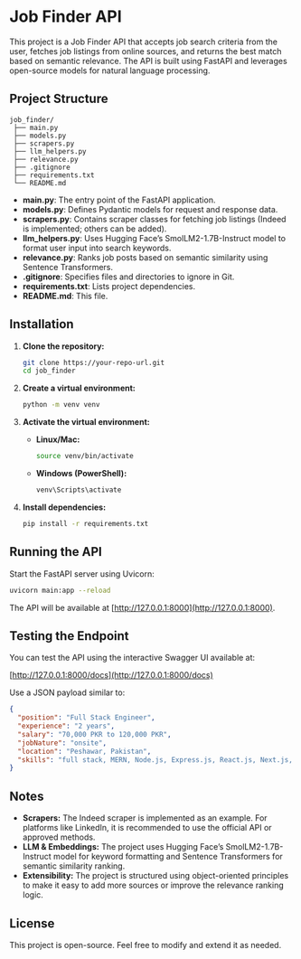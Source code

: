 # Job Finder API

This project is a Job Finder API that accepts job search criteria from the user, fetches job listings from online sources, and returns the best match based on semantic relevance. The API is built using FastAPI and leverages open-source models for natural language processing.

## Project Structure

```
job_finder/
 ├── main.py
 ├── models.py
 ├── scrapers.py
 ├── llm_helpers.py
 ├── relevance.py
 ├── .gitignore
 ├── requirements.txt
 └── README.md
```

- **main.py**: The entry point of the FastAPI application.
- **models.py**: Defines Pydantic models for request and response data.
- **scrapers.py**: Contains scraper classes for fetching job listings (Indeed is implemented; others can be added).
- **llm_helpers.py**: Uses Hugging Face’s SmolLM2-1.7B-Instruct model to format user input into search keywords.
- **relevance.py**: Ranks job posts based on semantic similarity using Sentence Transformers.
- **.gitignore**: Specifies files and directories to ignore in Git.
- **requirements.txt**: Lists project dependencies.
- **README.md**: This file.

## Installation

1. **Clone the repository:**

   ```bash
   git clone https://your-repo-url.git
   cd job_finder
   ```

2. **Create a virtual environment:**

   ```bash
   python -m venv venv
   ```

3. **Activate the virtual environment:**

   - **Linux/Mac:**
     ```bash
     source venv/bin/activate
     ```
   - **Windows (PowerShell):**
     ```powershell
     venv\Scripts\activate
     ```

4. **Install dependencies:**

   ```bash
   pip install -r requirements.txt
   ```

## Running the API

Start the FastAPI server using Uvicorn:

```bash
uvicorn main:app --reload
```

The API will be available at [http://127.0.0.1:8000](http://127.0.0.1:8000).

## Testing the Endpoint

You can test the API using the interactive Swagger UI available at:

[http://127.0.0.1:8000/docs](http://127.0.0.1:8000/docs)

Use a JSON payload similar to:

```json
{
  "position": "Full Stack Engineer",
  "experience": "2 years",
  "salary": "70,000 PKR to 120,000 PKR",
  "jobNature": "onsite",
  "location": "Peshawar, Pakistan",
  "skills": "full stack, MERN, Node.js, Express.js, React.js, Next.js, Firebase, TailwindCSS, CSS Frameworks, Tokens handling"
}
```

## Notes

- **Scrapers:** The Indeed scraper is implemented as an example. For platforms like LinkedIn, it is recommended to use the official API or approved methods.
- **LLM & Embeddings:** The project uses Hugging Face’s SmolLM2-1.7B-Instruct model for keyword formatting and Sentence Transformers for semantic similarity ranking.
- **Extensibility:** The project is structured using object-oriented principles to make it easy to add more sources or improve the relevance ranking logic.

## License

This project is open-source. Feel free to modify and extend it as needed.
